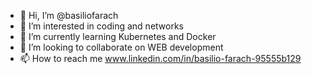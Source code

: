 - 👋 Hi, I’m @basiliofarach
- 👀 I’m interested in coding and networks
- 🌱 I’m currently learning Kubernetes and Docker
- 💞️ I’m looking to collaborate on WEB development 
- 📫 How to reach me www.linkedin.com/in/basilio-farach-95555b129


